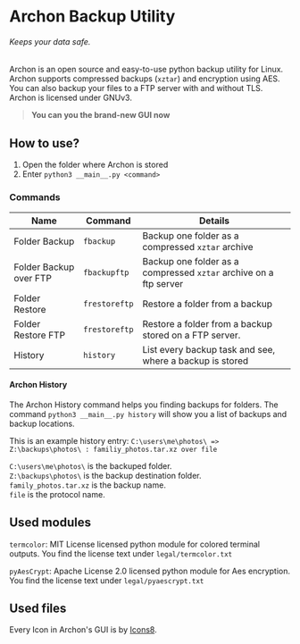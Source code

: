 # Archon Backup Utility
###### Keeps your data safe.
Archon is an open source and easy-to-use python backup utility for Linux. Archon supports compressed backups (`xztar`) and encryption using AES. You can also backup your files to a FTP server with and without TLS. Archon is licensed under GNUv3.
> __You can you the brand-new GUI now__
## How to use?
1. Open the folder where Archon is stored
2. Enter `python3 __main__.py <command>`
### Commands
|Name|Command|Details|
|--|--|--|
|Folder Backup|`fbackup`|Backup one folder as a compressed `xztar` archive|
|Folder Backup over FTP|`fbackupftp`|Backup one folder as a compressed `xztar` archive on a ftp server|
|Folder Restore|`frestoreftp`|Restore a folder from a backup|
|Folder Restore FTP|`frestoreftp`|Restore a folder from a backup stored on a FTP server.
|History|`history`|List every backup task and see, where a backup is stored|
#### Archon History
The Archon History command helps you finding backups for folders. The command `python3 __main__.py history` will show you a list of backups and backup locations.

This is an example history entry:
`C:\users\me\photos\ => Z:\backups\photos\ : familiy_photos.tar.xz over file`

`C:\users\me\photos\` is the backuped folder.  
`Z:\backups\photos\` is the backup destination folder.  
`family_photos.tar.xz` is the backup name.  
`file` is the protocol name.
## Used modules
`termcolor`: MIT License licensed python module for colored terminal outputs. You find the license text under `legal/termcolor.txt`  

`pyAesCrypt`: Apache License 2.0 licensed python module for Aes encryption. You find the license text under `legal/pyaescrypt.txt`
## Used files
Every Icon in Archon's GUI is by [Icons8](https://icons8.com).
